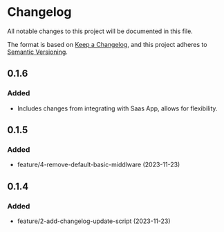 # Changelog

All notable changes to this project will be documented in this file.

The format is based on [Keep a Changelog](https://keepachangelog.com/en/1.0.0/),
and this project adheres to [Semantic Versioning](https://semver.org/spec/v2.0.0.html).

## 0.1.6
### Added 
  - Includes changes from integrating with Saas App, allows for flexibility.

## 0.1.5
### Added 
  - feature/4-remove-default-basic-middlware (2023-11-23)
  
## 0.1.4
### Added 
  - feature/2-add-changelog-update-script (2023-11-23)
